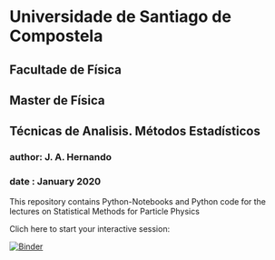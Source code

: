 # Universidade de Santiago de Compostela
## Facultade de Física
## Master de Física
## Técnicas de Analisis. Métodos Estadísticos
### author: J. A. Hernando
### date  : January 2020


This repository contains Python-Notebooks and Python code for the lectures
on Statistical Methods for Particle Physics

Clich here to start your interactive session:

[![Binder](https://mybinder.org/badge_logo.svg)](https://mybinder.org/v2/gh/jahernando/USC-TA/master)
